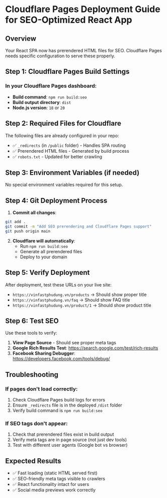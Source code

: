 # Cloudflare Pages Deployment Guide for SEO-Optimized React App

## Overview
Your React SPA now has prerendered HTML files for SEO. Cloudflare Pages needs specific configuration to serve these properly.

## Step 1: Cloudflare Pages Build Settings

### In your Cloudflare Pages dashboard:
- **Build command**: `npm run build:seo`
- **Build output directory**: `dist`
- **Node.js version**: `18` or `20`

## Step 2: Required Files for Cloudflare

The following files are already configured in your repo:
- ✅ `_redirects` (in `/public` folder) - Handles SPA routing
- ✅ Prerendered HTML files - Generated by build process
- ✅ `robots.txt` - Updated for better crawling

## Step 3: Environment Variables (if needed)
No special environment variables required for this setup.

## Step 4: Git Deployment Process

1. **Commit all changes**:
```bash
git add .
git commit -m "Add SEO prerendering and Cloudflare Pages support"
git push origin main
```

2. **Cloudflare will automatically**:
   - Run `npm run build:seo`
   - Generate all prerendered files
   - Deploy to your domain

## Step 5: Verify Deployment

After deployment, test these URLs on your live site:
- `https://vinfastphudung.vn/products` → Should show proper title
- `https://vinfastphudung.vn/faq` → Should show FAQ title  
- `https://vinfastphudung.vn/product/1` → Should show product title

## Step 6: Test SEO

Use these tools to verify:
1. **View Page Source** - Should see proper meta tags
2. **Google Rich Results Test**: https://search.google.com/test/rich-results
3. **Facebook Sharing Debugger**: https://developers.facebook.com/tools/debug/

## Troubleshooting

### If pages don't load correctly:
1. Check Cloudflare Pages build logs for errors
2. Ensure `_redirects` file is in the deployed `/dist` folder
3. Verify build command is `npm run build:seo`

### If SEO tags don't appear:
1. Check that prerendered files exist in build output
2. Verify meta tags are in page source (not just dev tools)
3. Test with different user agents (Google bot vs browser)

## Expected Results
- ✅ Fast loading (static HTML served first)
- ✅ SEO-friendly meta tags visible to crawlers
- ✅ React functionality intact for users
- ✅ Social media previews work correctly